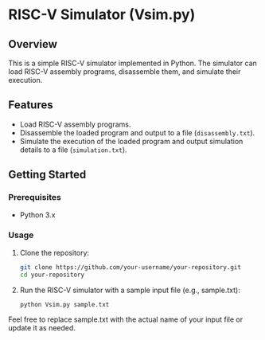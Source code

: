 # RISC-V Simulator (Vsim.py)

## Overview

This is a simple RISC-V simulator implemented in Python. The simulator can load RISC-V assembly programs, disassemble them, and simulate their execution.

## Features

- Load RISC-V assembly programs.
- Disassemble the loaded program and output to a file (`disassembly.txt`).
- Simulate the execution of the loaded program and output simulation details to a file (`simulation.txt`).

## Getting Started

### Prerequisites

- Python 3.x

### Usage

1. Clone the repository:

   ```bash
   git clone https://github.com/your-username/your-repository.git
   cd your-repository
   
2. Run the RISC-V simulator with a sample input file (e.g., sample.txt):

   ```bash
   python Vsim.py sample.txt

Feel free to replace sample.txt with the actual name of your input file or update it as needed.
